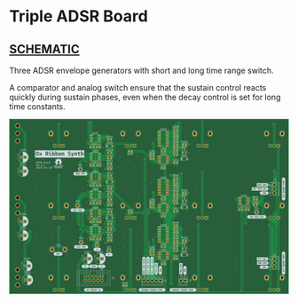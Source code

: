 # Triple ADSR Board

## [SCHEMATIC](https://github.com/JordanAceto/josh_Ox_ribbon_synth/blob/master/circuit_boards/ADSR_board/docs/ADSR_board-schematic.pdf)

Three ADSR envelope generators with short and long time range switch.

A comparator and analog switch ensure that the sustain control reacts quickly during sustain phases, even when the decay control is set for long time constants.

![pcb render](docs/2D/ADSR_board-bottom.jpg "pcb render")
